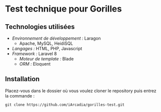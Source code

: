 # Test technique pour Gorilles

## Technologies utilisées

- *Environnement de développement :* Laragon
    - Apache, MySQL, HeidiSQL
- *Langages :* HTML, PHP, Javascript
- *Framework :* Laravel 8
    - *Moteur de template :* Blade
    - *ORM :* Eloquent
    
## Installation

Placez-vous dans le dossier où vous voulez cloner le repository puis entrez la commande :

`git clone https://github.com/iArcadia/gorilles-test.git`